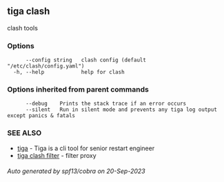 ## tiga clash

clash tools

### Options

```
      --config string   clash config (default "/etc/clash/config.yaml")
  -h, --help            help for clash
```

### Options inherited from parent commands

```
      --debug    Prints the stack trace if an error occurs
      --silent   Run in silent mode and prevents any tiga log output except panics & fatals
```

### SEE ALSO

* [tiga](tiga.md)	 - Tiga is a cli tool for senior restart engineer
* [tiga clash filter](tiga_clash_filter.md)	 - filter proxy

###### Auto generated by spf13/cobra on 20-Sep-2023
